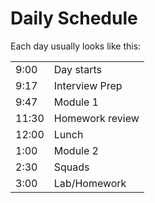 # Daily Schedule

Each day usually looks like this:

<table>
  <tr>
    <td>9:00</td>
    <td>Day starts</td>
  </tr>
  <tr>
    <td>9:17</td>
    <td>Interview Prep</td>
  </tr>
  <tr>
    <td>9:47</td>
    <td>Module 1</td>
  </tr>
  <tr>
    <td>11:30</td>
    <td>Homework review</td>
  </tr>
  <tr>
    <td>12:00</td>
    <td>Lunch</td>
  </tr>
  <tr>
    <td>1:00</td>
    <td>Module 2</td>
  </tr>
  <tr>
    <td>2:30</td>
    <td>Squads</td>
  </tr>
  <tr>
    <td>3:00</td>
    <td>Lab/Homework</td>
  </tr>
</table>
